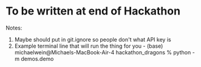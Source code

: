 # To be written at end of Hackathon 
Notes:
1. Maybe should put in git.ignore so people don't what API key is
2. Example terminal line that will run the thing for you - (base) michaelwein@Michaels-MacBook-Air-4 hackathon_dragons % python -m demos.demo
